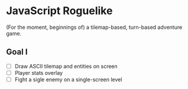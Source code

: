 # JavaScript Roguelike

(For the moment, beginnings of) a tilemap-based, turn-based adventure game.

## Goal I

- [ ] Draw ASCII tilemap and entities on screen
- [ ] Player stats overlay
- [ ] Fight a sigle enemy on a single-screen level
